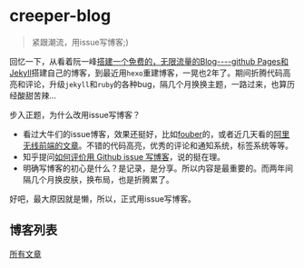 # creeper-blog

> 紧跟潮流，用issue写博客;)

回忆一下，从看着阮一峰[搭建一个免费的，无限流量的Blog----github Pages和Jekyll](http://www.ruanyifeng.com/blog/2012/08/blogging_with_jekyll.html)搭建自己的博客，到最近用`hexo`重建博客，一晃也2年了。期间折腾代码高亮和评论，升级`jekyll`和`ruby`的各种bug，隔几个月换换主题，一路过来，也算历经酸甜苦辣...

步入正题，为什么改用issue写博客？

- 看过大牛们的issue博客，效果还挺好，比如[fouber](https://github.com/fouber/blog)的，或者近几天看的[阿里无线前端的文章](https://github.com/amfe/article/issues/1)。不错的代码高亮，优秀的评论和通知系统，标签系统等等。
- 知乎提问[如何评价用 Github issue 写博客](http://www.zhihu.com/question/32066000)，说的挺在理。
- 明确写博客的初心是什么？是记录，是分享。所以内容是最重要的。而两年间隔几个月换皮肤，换布局，也是折腾累了。

好吧，最大原因就是懒，所以，正式用issue写博客。

## 博客列表

[所有文章](https://github.com/creeperyang/creeper-blog/issues)
